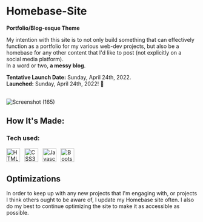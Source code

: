# Homebase-Site
<b>Portfolio/Blog-esque Theme</b>

My intention with this site is to not only build something that can effectively function as a portfolio for my various web-dev projects, but also be a homebase for any other content that I'd like to post (not explicitly on a social media platform). <br> 
In a word or two, <b>a messy blog</b>.


<b>Tentative Launch Date:</b> Sunday, April 24th, 2022.
<br><b>Launched:</b> Sunday, April 24th, 2022! 🎉


<br>![Screenshot (165)](https://user-images.githubusercontent.com/98185555/167981547-6569243f-7a11-4131-873c-5a68d1789db7.png)

## How It's Made:

**<h3>Tech used:</h3>**  <a href="https://developer.mozilla.org/en-US/docs/Glossary/HTML5" target="_blank" rel="noreferrer"><img src="https://raw.githubusercontent.com/danielcranney/readme-generator/main/public/icons/skills/html5-colored.svg" width="36" height="36" alt="HTML5" /></a> &nbsp; <a href="https://www.w3.org/TR/CSS/#css" target="_blank" rel="noreferrer"><img src="https://raw.githubusercontent.com/danielcranney/readme-generator/main/public/icons/skills/css3-colored.svg" width="36" height="36" alt="CSS3" /></a> &nbsp; <a href="https://developer.mozilla.org/en-US/docs/Web/JavaScript" target="_blank" rel="noreferrer"><img src="https://raw.githubusercontent.com/danielcranney/readme-generator/main/public/icons/skills/javascript-colored.svg" width="36" height="36" alt="Javascript" /></a> &nbsp; <a href="https://getbootstrap.com/" target="_blank" rel="noreferrer"><img src="https://raw.githubusercontent.com/danielcranney/readme-generator/main/public/icons/skills/bootstrap-colored.svg" width="36" height="36" alt="Bootstrap" /></a>

## Optimizations
In order to keep up with any new projects that I'm engaging with, or projects I think others ought to be aware of, I update my Homebase site often. I also do my best to continue optimizing the site to make it as accessible as possible.

